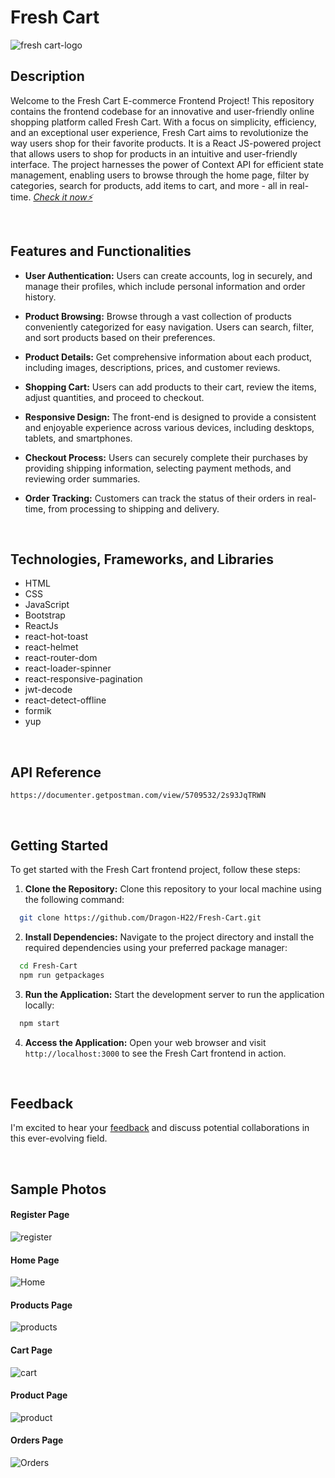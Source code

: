 # Fresh Cart

![fresh cart-logo](https://github.com/Dragon-H22/Fresh-Cart/assets/88390970/fa13511e-04b7-43aa-a2af-51dff8ee991a)


## Description
Welcome to the Fresh Cart E-commerce Frontend Project! This repository contains the frontend codebase for an innovative and user-friendly online shopping platform called Fresh Cart. With a focus on simplicity, efficiency, and an exceptional user experience, Fresh Cart aims to revolutionize the way users shop for their favorite products.
It is a React JS-powered project that allows users to shop for products in an intuitive and user-friendly interface. The project harnesses the power of Context API for efficient state management, enabling users to browse through the home page, filter by categories, search for products, add items to cart, and more - all in real-time.
 *<a href="https://fresh-cart-dragon-h22.vercel.app" target="_blank"> Check it now⚡</a>*



<br>


## Features and Functionalities
- <strong>User Authentication:</strong> Users can create accounts, log in securely, and manage their profiles, which include personal information and order history.

- <strong>Product Browsing:</strong> Browse through a vast collection of products conveniently categorized for easy navigation. Users can search, filter, and sort products based on their preferences.

- <strong>Product Details:</strong> Get comprehensive information about each product, including images, descriptions, prices, and customer reviews.

- <strong>Shopping Cart:</strong> Users can add products to their cart, review the items, adjust quantities, and proceed to checkout.

- <strong>Responsive Design:</strong> The front-end is designed to provide a consistent and enjoyable experience across various devices, including desktops, tablets, and smartphones.

- <strong>Checkout Process:</strong> Users can securely complete their purchases by providing shipping information, selecting payment methods, and reviewing order summaries.

- <strong>Order Tracking:</strong> Customers can track the status of their orders in real-time, from processing to shipping and delivery.


<br>


## Technologies, Frameworks, and Libraries
- HTML
- CSS
- JavaScript
- Bootstrap
- ReactJs
- react-hot-toast
- react-helmet
- react-router-dom
- react-loader-spinner
- react-responsive-pagination
- jwt-decode
- react-detect-offline
- formik
- yup





<br>


## API Reference
``` 
https://documenter.getpostman.com/view/5709532/2s93JqTRWN
```



<br>


## Getting Started

To get started with the Fresh Cart frontend project, follow these steps:

1. <strong>Clone the Repository:</strong> Clone this repository to your local machine using the following command:
```bash
  git clone https://github.com/Dragon-H22/Fresh-Cart.git
```

2. <strong>Install Dependencies:</strong> Navigate to the project directory and install the required dependencies using your preferred package manager:
```bash
  cd Fresh-Cart
  npm run getpackages
```
3. <strong>Run the Application:</strong> Start the development server to run the application locally:
```bash
  npm start
```
4. <strong>Access the Application:</strong> Open your web browser and visit `http://localhost:3000` to see the Fresh Cart frontend in action.



<br>


## Feedback
I'm excited to hear your <u><a href="https://forms.gle/38PiwB5dUTHNTPAS6" target="_blank">feedback</a></u> and discuss potential collaborations in this ever-evolving field.




<br>

## Sample Photos 

#### Register Page
![register](https://github.com/Dragon-H22/Fresh-Cart/assets/88390970/ce139ac8-e452-4455-910f-0d9bd3ffa18b)

#### Home Page
![Home](https://github.com/Dragon-H22/Fresh-Cart/assets/88390970/0b85f904-8e98-4f99-87ac-b286781829a3)

#### Products Page
![products](https://github.com/Dragon-H22/Fresh-Cart/assets/88390970/57cc7063-035d-40d2-80b3-b7b9b00ee3c8)

#### Cart Page
![cart](https://github.com/Dragon-H22/Fresh-Cart/assets/88390970/34182369-151f-4011-9e44-2533372543bf)

#### Product Page
![product](https://github.com/Dragon-H22/Fresh-Cart/assets/88390970/2e0c51dd-ee45-4022-acdf-fbf3c30e0024)

#### Orders Page
![Orders](https://github.com/Dragon-H22/Fresh-Cart/assets/88390970/a2fdefd1-9fe7-46cf-9586-ce7a0ad94a14)



